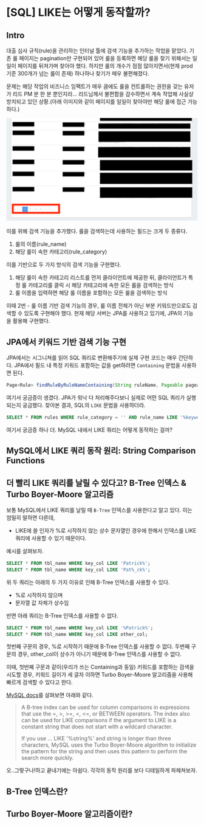 # [SQL] LIKE는 어떻게 동작할까?

## Intro

대출 심사 규칙(rule)을 관리하는 인터널 툴에 검색 기능을 추가하는 작업을 맡았다. 기존 룰 페이지는 pagination만 구현되어 있어 룰을 등록하면 해당 룰을 찾기 위해서는 일일이 페이지를 뒤져가며 찾아야 했다. 하지만 룰의 개수가 점점 많아지면서(현재 prod 기준 300개가 넘는 룰이 존재) 하나하나 찾기가 매우 불편해졌다.

문제는 해당 작업의 비즈니스 임팩트가 매우 큼에도 룰을 컨트롤하는 권한을 갖는 유저가 리드 PM 분 한 분 뿐인지라… 리드님께서 불편함을 감수하면서 계속 작업해 사실상 방치되고 있던 상황.(아래 이미지와 같이 페이지를 일일이 찾아야만 해당 룰에 접근 가능하다.)

![img.png](img.png)

이를 위해 검색 기능을 추가했다. 룰을 검색하는데 사용하는 필드는 크게 두 종류다.

1. 룰의 이름(rule_name)
2. 해당 룰이 속한 카테고리(rule_category)

이를 기반으로 두 가지 방식의 검색 기능을 구현했다.

1. 해당 룰이 속한 카테고리 리스트를 먼저 클라이언트에 제공한 뒤, 클라이언트가 특정 룰 카테고리를 클릭 시 해당 카테고리에 속한 모든 룰을 검색하는 방식
2. 룰 이름을 입력하면 해당 룰 이름을 포함하는 모든 룰을 검색하는 방식

이때 2번 - 룰 이름 기반 검색 기능의 경우, 룰 이름 전체가 아닌 부분 키워드만으로도 검색할 수 있도록 구현해야 했다. 현재 해당 서버는 JPA를 사용하고 있기에, JPA의 기능을 활용해 구현했다.

## JPA에서 키워드 기반 검색 기능 구현

JPA에서는 시그니쳐를 읽어 SQL 쿼리로 변환해주기에 실제 구현 코드는 매우 간단하다. JPA에서 필드 내 특정 키워드 포함하는 값을 get하려면 `Containing` 문법을 사용하면 된다.

```java
Page<Rule> findRuleByRuleNameContaining(String ruleName, Pageable pageable);
```

여기서 궁금증이 생겼다. JPA가 워낙 다 처리해주다보니 실제로 어떤 SQL 쿼리가 실행되는지 궁금했다. 찾아본 결과, SQL의 `LIKE` 문법을 사용하더라.

```sql
SELECT * FROM rules WHERE rule_category = '' AND rule_name LIKE '%keyword%';
```

여기서 궁금증 하나 더. MySQL 내에서 LIKE 쿼리는 어떻게 동작하는 걸까?

## MySQL에서 LIKE 쿼리 동작 원리: String Comparison Functions




## 더 빨리 LIKE 쿼리를 날릴 수 있다고? B-Tree 인덱스 & Turbo Boyer-Moore 알고리즘

보통 MySQL에서 LIKE 쿼리를 날릴 때 `B-Tree` 인덱스를 사용한다고 알고 있다. 이는 엄밀히 말하면 다른데, 

- LIKE에 쓸 인자가 %로 시작하지 않는 상수 문자열인 경우에 한해서 인덱스를 LIKE 쿼리에 사용할 수 있기 때문이다.

예시를 살펴보자.

```sql
SELECT * FROM tbl_name WHERE key_col LIKE 'Patrick%';
SELECT * FROM tbl_name WHERE key_col LIKE 'Pat%_ck%';
```

위 두 쿼리는 아래의 두 가지 이유로 인해 B-Tree 인덱스를 사용할 수 있다.
- %로 시작하지 않으며
- 문자열 값 자체가 상수임

반면 아래 쿼리는 B-Tree 인덱스를 사용할 수 없다.

```sql
SELECT * FROM tbl_name WHERE key_col LIKE '%Patrick%';
SELECT * FROM tbl_name WHERE key_col LIKE other_col;
```

첫번째 구문의 경우, %로 시작하기 때문에 B-Tree 인덱스를 사용할 수 없다. 두번째 구문의 경우, other_col이 상수가 아니기 때문에 B-Tree 인덱스를 사용할 수 없다.

이때, 첫번째 구문과 같이(우리가 쓰는 Containing과 동일) 키워드를 포함하는 검색을 시도할 경우, 키워드 길이가 세 글자 이하면 Turbo Boyer-Moore 알고리즘을 사용해 빠르게 검색할 수 있다고 한다.

[MySQL docs](https://dev.mysql.com/doc/refman/8.0/en/index-btree-hash.html)를 살펴보면 아래와 같다. 

> A B-tree index can be used for column comparisons in expressions that use the =, >, >=, <, <=, or BETWEEN operators. The index also can be used for LIKE comparisons if the argument to LIKE is a constant string that does not start with a wildcard character.
> 
> If you use ... LIKE '%string%' and string is longer than three characters, MySQL uses the Turbo Boyer-Moore algorithm to initialize the pattern for the string and then uses this pattern to perform the search more quickly.

오..그렇구나!하고 끝내기에는 아쉽다. 각각의 동작 원리를 보다 디테일하게 파헤쳐보자.


## B-Tree 인덱스란?

## Turbo Boyer-Moore 알고리즘이란?